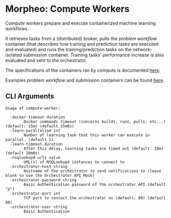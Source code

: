 Morpheo: Compute Workers
========================

Compute workers prepare and execute containerized machine learning workflows.

It retrieves tasks from a (distributed) broker, pulls the *problem workflow*
container (that describes how training and prediction tasks are executed and
evaluated) and runs the training/prediction tasks on the network-isolated
*submission* container. Training tasks' performance increase is also evaluated
and sent to the orchestrator.

The specifications of the containers ran by compute is documented
[here](https://morpheoorg.github.io/morpheo/).

Examples *problem workflow* and *submission* containers can be found
[here](https://github.com/MorpheoOrg/hypnogram-wf).

CLI Arguments
-------------

```
Usage of compute-worker:

  -docker-timeout duration
    	Docker commands timeout (concerns builds, runs, pulls, etc...) (default: 15m) (default 15m0s)
  -learn-parallelism int
    	Number of learning task that this worker can execute in parallel. (default 1)
  -learn-timeout duration
    	After this delay, learning tasks are timed out (default: 20m) (default 20m0s)
  -nsqlookupd-urls value
    	URL(s) of NSQLookupd instances to connect to
  -orchestrator-host string
    	Hostname of the orchestrator to send notifications to (leave blank to use the Orchestrator API Mock)
  -orchestrator-password string
    	Basic Authentication password of the orchestrator API (default "p")
  -orchestrator-port int
    	TCP port to contact the orchestrator on (default: 80) (default 80)
  -orchestrator-user string
    	Basic Authentication